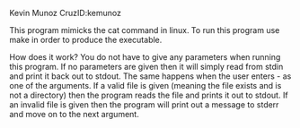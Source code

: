 Kevin Munoz
CruzID:kemunoz


This program mimicks the cat command in linux.
To run this program use make in order to produce the executable.


How does it work?
You do not have to give any parameters when running this program. If no parameters are given then it will simply
read from stdin and print it back out to stdout. The same happens when the user enters - as one of the arguments.
If a valid file is given (meaning the file exists and is not a directory) then the program reads the file and prints it out to stdout.
If an invalid file is given then the program will print out a message to stderr and move on to the next argument.